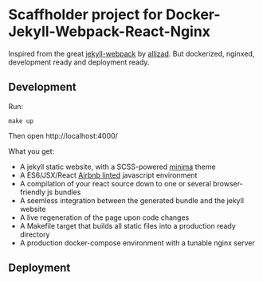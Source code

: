 Scaffholder project for Docker-Jekyll-Webpack-React-Nginx
======================================================

Inspired from the great [jekyll-webpack](https://github.com/allizad/jekyll-webpack) by [allizad](https://github.com/allizad). But dockerized, nginxed, development ready and deployment ready.

Development
-----------

Run:

    make up

Then open http://localhost:4000/

What you get:

- A jekyll static website, with a SCSS-powered [minima](https://github.com/jekyll/minima) theme
- A ES6/JSX/React [Airbnb linted](https://github.com/airbnb/javascript) javascript environment
- A compilation of your react source down to one or several browser-friendly js bundles
- A seemless integration between the generated bundle and the jekyll website
- A live regeneration of the page upon code changes
- A Makefile target that builds all static files into a production ready directory
- A production docker-compose environment with a tunable nginx server

Deployment
----------
